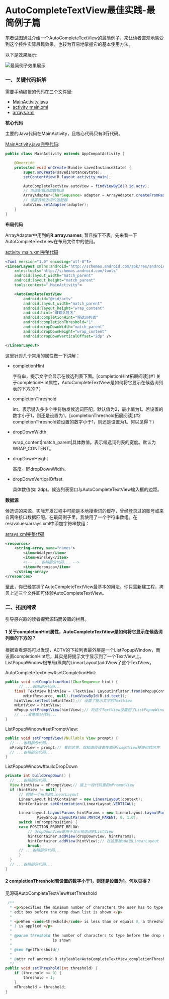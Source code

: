 # AutoCompleteTextView最佳实践-最简例子篇

笔者试图通过介绍一个AutoCompleteTextView的最简例子，来让读者直观地感受到这个控件实际展现效果，也较为容易地掌握它的基本使用方法。

以下是效果展示:

![最简例子效果展示](./art/simplest_sample.gif)

### 一、关键代码拆解

需要手动编辑的代码在三个文件里:

- [MainActivity.java](./src/main/java/wang/relish/simplest/sample/MainActivity.java)
- [activity_main.xml](./src/main/res/layout/activity_main.xml)
- [arrays.xml](./src/main/res/values/arrays.xml)

**核心代码**

主要的Java代码在MainActivity，且核心代码只有3行代码。

[MainActivity.java完整代码](./src/main/java/wang/relish/simplest/sample/MainActivity.java):

```java
public class MainActivity extends AppCompatActivity {

    @Override
    protected void onCreate(Bundle savedInstanceState) {
        super.onCreate(savedInstanceState);
        setContentView(R.layout.activity_main);

        AutoCompleteTextView autoView = findViewById(R.id.actv);
        // 为适配器添加数据源
        ArrayAdapter<CharSequence> adapter = ArrayAdapter.createFromResource(this, R.array.names, android.R.layout.simple_list_item_1);
        // 设置含候选词的适配器
        autoView.setAdapter(adapter);
    }
}
```

**布局代码**

ArrayAdapter中用到的**R.array.names**, 暂且按下不表。先来看一下AutoCompleteTextView在布局文件中的使用。

[activity_main.xml完整代码](./src/main/res/layout/activity_main.xml)

```xml
<?xml version="1.0" encoding="utf-8"?>
<LinearLayout xmlns:android="http://schemas.android.com/apk/res/android"
    xmlns:tools="http://schemas.android.com/tools"
    android:layout_width="match_parent"
    android:layout_height="match_parent"
    tools:context=".MainActivity">

    <AutoCompleteTextView
        android:id="@+id/actv"
        android:layout_width="match_parent"
        android:layout_height="wrap_content"
        android:hint="请输入姓名"
        android:completionHint="候选词列表"
        android:completionThreshold="1"
        android:dropDownWidth="match_parent"
        android:dropDownHeight="wrap_content"
        android:dropDownVerticalOffset="2dp" />

</LinearLayout>
```

这里针对几个常用的属性做一下讲解：

- completionHint

  字符串，提示文字会显示在候选列表下面。[completionHint拓展阅读](#1 关于completionHint属性，AutoCompleteTextView是如何将它显示在候选词列表的下方的？)

- completionThreshold

  int，表示键入多少个字符触发候选词匹配。默认值为2，最小值为1。若设置的数字小于1，则还是设置为1。[completionThreshold拓展阅读](#2  completionThreshold若设置的数字小于1，则还是设置为1。何以见得？)

- dropDownWidth

  wrap_content|match_parent|具体数值。表示候选词列表的宽度。默认为WRAP_CONTENT。

- dropDownHeight

  高度。同dropDownWidth。

- dropDownVerticalOffset

  具体数值(如:2dp)。候选列表窗口与AutoCompleteTextView输入框的边距。

**数据源**

候选词的来源。实际开发过程中可能是本地搜索词的缓存，曾经登录过的账号或来自网络接口数据匹配。在最简例子里，我使用了一个字符串数组。在res/values/arrays.xml中添加字符串数组：

[arrays.xml完整代码](./src/main/res/values/arrays.xml)

```xml
<resources>
    <string-array name="names">
        <item>Adalyn</item>
        <item>Ainsley</item>
        <!-- ...省略部分代码... -->
        <item>Veronica</item>
    </string-array>
</resources>
```

至此，你已经掌握了AutoCompleteTextView最基本的用法。你只需新建工程，拷贝上述三个文件即可体验AutoCompleteTextView。

### 二、拓展阅读

引导感兴趣的读者探索源码而设置的栏目。

#### 1 关于completionHint属性，AutoCompleteTextView是如何将它显示在候选词列表的下方的？

根据查看源码可以发现，ACTV的下拉列表最外层是一个ListPopupWindow，而设置completionHint后，其实是将提示文字显示到了一个TextView上。ListPopupWindow根布局(纵向的LinearLayout)addView了这个TextView。

  AutoCompleteTextView#setCompletionHint:

  ```java
  public void setCompletionHint(CharSequence hint) {
     	// ...省略部分代码...
      final TextView hintView = (TextView) LayoutInflater.from(mPopupContext).inflate(
          mHintResource, null).findViewById(R.id.text1);
      hintView.setText(mHintText);// 设置了提示文字的TextView
      mHintView = hintView;
      mPopup.setPromptView(hintView);// 将这个TextView设置到了ListPopupWindow里
      // ...省略部分代码...
  }
  ```

  ListPopupWindow#setPromptView:

  ```java
public void setPromptView(@Nullable View prompt) {
    // ...省略部分代码...
    mPromptView = prompt;// 看到这里，就知道应该去搜索mPromptView被使用的地方
    // ...省略部分代码...
}
  ```

  ListPopupWindow#buildDropDown

  ```java
private int buildDropDown() {
    // ...省略部分代码...
    View hintView = mPromptView;// 接上一段代码里的mPromptView
    if (hintView != null) {
        // 构建一个纵向的LinearLayout
        LinearLayout hintContainer = new LinearLayout(context);
        hintContainer.setOrientation(LinearLayout.VERTICAL);
  
        LinearLayout.LayoutParams hintParams = new LinearLayout.LayoutParams(
                ViewGroup.LayoutParams.MATCH_PARENT, 0, 1.0);
        switch (mPromptPosition) {
        case POSITION_PROMPT_BELOW:
            // dropDownView是用于显示候选词的ListView
            hintContainer.addView(dropDownView, hintParams);
            hintContainer.addView(hintView);// 在这里被add进LinearLayout
            break;
        // ...省略部分代码...
        }
    }
    // ...省略部分代码...
}
  ```

#### 2  completionThreshold若设置的数字小于1，则还是设置为1。何以见得？

见源码AutoCompleteTextView#setThreshold

```java
 /**
  * <p>Specifies the minimum number of characters the user has to type in the
  * edit box before the drop down list is shown.</p>
  *
  * <p>When <code>threshold</code> is less than or equals 0, a threshold of
  * 1 is applied.</p>
  *
  * @param threshold the number of characters to type before the drop down
  *                  is shown
  *
  * @see #getThreshold()
  *
  * @attr ref android.R.styleable#AutoCompleteTextView_completionThreshold
  */
public void setThreshold(int threshold) {
    if (threshold <= 0) {
    	threshold = 1;
    }
    mThreshold = threshold;
}
```

